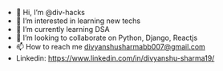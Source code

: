 - 👋 Hi, I’m @div-hacks
- 👀 I’m interested in learning new techs
- 🌱 I’m currently learning DSA 
- 💞️ I’m looking to collaborate on Python, Django, Reactjs
- 📫 How to reach me divyanshusharmabb007@gmail.com
- Linkedin:  https://www.linkedin.com/in/divyanshu-sharma19/

<!---
div-hacks/div-hacks is a ✨ special ✨ repository because its `README.md` (this file) appears on your GitHub profile.
You can click the Preview link to take a look at your changes.
--->
